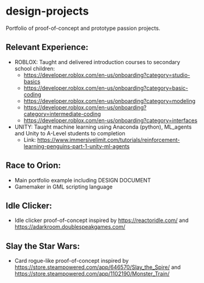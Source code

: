 # design-projects
Portfolio of proof-of-concept and prototype passion projects.

## Relevant Experience:
* ROBLOX: Taught and delivered introduction courses to secondary school children: 
  * https://developer.roblox.com/en-us/onboarding?category=studio-basics
  * https://developer.roblox.com/en-us/onboarding?category=basic-coding
  * https://developer.roblox.com/en-us/onboarding?category=modeling
  * https://developer.roblox.com/en-us/onboarding?category=intermediate-coding
  * https://developer.roblox.com/en-us/onboarding?category=interfaces
* UNITY: Taught machine learning using Anaconda (python), ML_agents and Unity to A-Level students to completion
  * Link: https://www.immersivelimit.com/tutorials/reinforcement-learning-penguins-part-1-unity-ml-agents

## Race to Orion:
* Main portfolio example including DESIGN DOCUMENT
* Gamemaker in GML scripting language

## Idle Clicker:
* Idle clicker proof-of-concept inspired by https://reactoridle.com/ and https://adarkroom.doublespeakgames.com/

## Slay the Star Wars:
* Card rogue-like proof-of-concept inspired by https://store.steampowered.com/app/646570/Slay_the_Spire/ and https://store.steampowered.com/app/1102190/Monster_Train/
